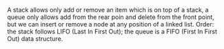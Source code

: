 A stack allows only add or remove an item which is on top of a stack, a queue only allows add from the rear poin and delete from the front point, but we can insert or remove a node at any position of a linked list. 
Order: the stack follows LIFO (Last In First Out); the queue is a FIFO (First In First Out) data structure.
